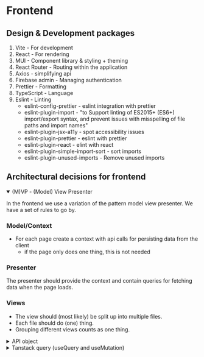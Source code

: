 # Frontend

## Design & Development packages

1. Vite - For development
1. React - For rendering
1. MUI - Component library & styling + theming
1. React Router - Routing within the application
1. Axios - simplifying api
1. Firebase admin - Managing authentication
1. Prettier - Formatting
1. TypeScript - Language
1. Eslint - Linting
   - eslint-config-prettier - eslint integration with prettier
   - eslint-plugin-import - "to Support linting of ES2015+ (ES6+) import/export syntax,
     and prevent issues with misspelling of file paths and import names"
   - eslint-plugin-jsx-a11y - spot accessibility issues
   - eslint-plugin-prettier - eslint with prettier
   - eslint-plugin-react - elint with react
   - eslint-plugin-simple-import-sort - sort imports
   - eslint-plugin-unused-imports - Remove unused imports

## Architectural decisions for frontend

<details open>
  <summary>(M)VP - (Model) View Presenter</summary>

In the frontend we use a variation of the pattern model view presenter. We have a set of
rules to go by.

### Model/Context
- For each page create a context with api calls for persisting data from the client
  - if the page only does one thing, this is not needed


### Presenter

The presenter should provide the context and contain queries for fetching data when the
page loads.

### Views

- The view should (most likely) be split up into multiple files.
- Each file should do (one) thing.
- Grouping different views counts as one thing.

</details>

<details>
<summary>API object</summary>

The API object should contain all backend enpoints used for communication with the backend.
</details>

<details>
<summary>Tanstack query (useQuery and useMutation)</summary>

[API reference and docs](https://tanstack.com/query/v3/)

### useQuery
The useQuery hook must be used in the presenters for fetching initial data when the presenter loads

### useMutation
The useMutation hook must be used when presisting data to the backend. The mutations are placed in the contexts or in the presenter.
</details>